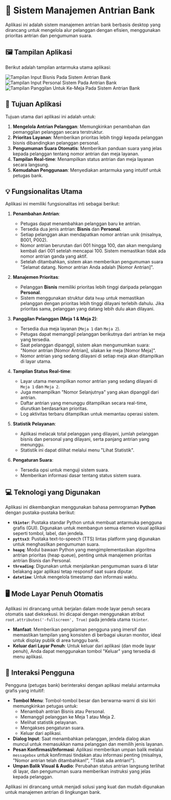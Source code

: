 # 🏦 Sistem Manajemen Antrian Bank

Aplikasi ini adalah sistem manajemen antrian bank berbasis desktop yang dirancang untuk mengelola alur pelanggan dengan efisien, menggunakan prioritas antrian dan pengumuman suara.

## 🖼️ Tampilan Aplikasi

Berikut adalah tampilan antarmuka utama aplikasi:

![Tampilan Input Bisnis Pada Sistem Antrian Bank](https://media.discordapp.net/attachments/1395420030589730939/1395420140388094105/Screenshot_378.png?ex=687a61c7&is=68791047&hm=26394b50e3556ea5657e39e7a3da36d78f2e6aee7b29aa64abaa110970071b6f&=&format=webp)
![Tampilan Input Personal Sistem Pada Antrian Bank](https://media.discordapp.net/attachments/1395420030589730939/1395420139930779658/Screenshot_379.png?ex=687a61c7&is=68791047&hm=6c9ce6da5f07610b0870548a23fbc7bdebce0dd60fc362af0083fce173d33563&=&format=webp)
![Tampilan Panggilan Untuk Ke-Meja Pada Sistem Antrian Bank](https://media.discordapp.net/attachments/1395420030589730939/1395420139520000041/Screenshot_380.png?ex=687a61c6&is=68791046&hm=a113ddcc40242ea9db5e3d71aab83fd79a00ee863075f56086d8ac7b0d2bdc26&=&format=webp)

## 🎯 Tujuan Aplikasi

Tujuan utama dari aplikasi ini adalah untuk:
1.  **Mengelola Antrian Pelanggan**: Memungkinkan penambahan dan pemanggilan pelanggan secara terstruktur.
2.  **Prioritas Layanan**: Memberikan prioritas lebih tinggi kepada pelanggan bisnis dibandingkan pelanggan personal.
3.  **Pengumuman Suara Otomatis**: Memberikan panduan suara yang jelas kepada pelanggan tentang nomor antrian dan meja layanan.
4.  **Tampilan Real-time**: Menampilkan status antrian dan meja layanan secara langsung.
5.  **Kemudahan Penggunaan**: Menyediakan antarmuka yang intuitif untuk petugas bank.

## 💡 Fungsionalitas Utama

Aplikasi ini memiliki fungsionalitas inti sebagai berikut:

1.  **Penambahan Antrian**:
    *   Petugas dapat menambahkan pelanggan baru ke antrian.
    *   Tersedia dua jenis antrian: **Bisnis** dan **Personal**.
    *   Setiap pelanggan akan mendapatkan nomor antrian unik (misalnya, B001, P002).
    *   Nomor antrian berurutan dari 001 hingga 100, dan akan mengulang kembali dari 001 setelah mencapai 100. Sistem memastikan tidak ada nomor antrian ganda yang aktif.
    *   Setelah ditambahkan, sistem akan memberikan pengumuman suara "Selamat datang. Nomor antrian Anda adalah [Nomor Antrian]".

2.  **Manajemen Prioritas**:
    *   Pelanggan **Bisnis** memiliki prioritas lebih tinggi daripada pelanggan **Personal**.
    *   Sistem menggunakan struktur data `heap` untuk memastikan pelanggan dengan prioritas lebih tinggi dilayani terlebih dahulu. Jika prioritas sama, pelanggan yang datang lebih dulu akan dilayani.

3.  **Panggilan Pelanggan (Meja 1 & Meja 2)**:
    *   Tersedia dua meja layanan (`Meja 1` dan `Meja 2`).
    *   Petugas dapat memanggil pelanggan berikutnya dari antrian ke meja yang tersedia.
    *   Saat pelanggan dipanggil, sistem akan mengumumkan suara: "Nomor antrian [Nomor Antrian], silakan ke meja [Nomor Meja]".
    *   Nomor antrian yang sedang dilayani di setiap meja akan ditampilkan di layar utama.

4.  **Tampilan Status Real-time**:
    *   Layar utama menampilkan nomor antrian yang sedang dilayani di `Meja 1` dan `Meja 2`.
    *   Juga menampilkan "Nomor Selanjutnya" yang akan dipanggil dari antrian.
    *   Daftar antrian yang menunggu ditampilkan secara real-time, diurutkan berdasarkan prioritas.
    *   Log aktivitas terbaru ditampilkan untuk memantau operasi sistem.

5.  **Statistik Pelayanan**:
    *   Aplikasi melacak total pelanggan yang dilayani, jumlah pelanggan bisnis dan personal yang dilayani, serta panjang antrian yang menunggu.
    *   Statistik ini dapat dilihat melalui menu "Lihat Statistik".

6.  **Pengaturan Suara**:
    *   Tersedia opsi untuk menguji sistem suara.
    *   Memberikan informasi dasar tentang status sistem suara.

## 💻 Teknologi yang Digunakan

Aplikasi ini dikembangkan menggunakan bahasa pemrograman **Python** dengan pustaka-pustaka berikut:

*   **`tkinter`**: Pustaka standar Python untuk membuat antarmuka pengguna grafis (GUI). Digunakan untuk membangun semua elemen visual aplikasi seperti tombol, label, dan jendela.
*   **`pyttsx3`**: Pustaka text-to-speech (TTS) lintas platform yang digunakan untuk menghasilkan pengumuman suara.
*   **`heapq`**: Modul bawaan Python yang mengimplementasikan algoritma antrian prioritas (heap queue), penting untuk manajemen prioritas antrian Bisnis dan Personal.
*   **`threading`**: Digunakan untuk menjalankan pengumuman suara di latar belakang agar aplikasi tetap responsif saat suara diputar.
*   **`datetime`**: Untuk mengelola timestamp dan informasi waktu.

## 🖥️ Mode Layar Penuh Otomatis

Aplikasi ini dirancang untuk berjalan dalam mode layar penuh secara otomatis saat dieksekusi. Ini dicapai dengan menggunakan atribut `root.attributes('-fullscreen', True)` pada jendela utama `tkinter`.

*   **Manfaat**: Memberikan pengalaman pengguna yang imersif dan memastikan tampilan yang konsisten di berbagai ukuran monitor, ideal untuk display publik di area tunggu bank.
*   **Keluar dari Layar Penuh**: Untuk keluar dari aplikasi (dan mode layar penuh), Anda dapat menggunakan tombol "Keluar" yang tersedia di menu aplikasi.

## 🤝 Interaksi Pengguna

Pengguna (petugas bank) berinteraksi dengan aplikasi melalui antarmuka grafis yang intuitif:

*   **Tombol Menu**: Tombol-tombol besar dan berwarna-warni di sisi kiri memungkinkan petugas untuk:
    *   Menambah antrian Bisnis atau Personal.
    *   Memanggil pelanggan ke Meja 1 atau Meja 2.
    *   Melihat statistik pelayanan.
    *   Mengakses pengaturan suara.
    *   Keluar dari aplikasi.
*   **Dialog Input**: Saat menambahkan pelanggan, jendela dialog akan muncul untuk memasukkan nama pelanggan dan memilih jenis layanan.
*   **Pesan Konfirmasi/Informasi**: Aplikasi memberikan umpan balik melalui `messagebox` untuk konfirmasi tindakan atau informasi penting (misalnya, "Nomor antrian telah ditambahkan!", "Tidak ada antrian!").
*   **Umpan Balik Visual & Audio**: Perubahan status antrian langsung terlihat di layar, dan pengumuman suara memberikan instruksi yang jelas kepada pelanggan.

Aplikasi ini dirancang untuk menjadi solusi yang kuat dan mudah digunakan untuk manajemen antrian di lingkungan bank.
